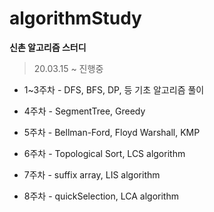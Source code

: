 # algorithmStudy
**신촌 알고리즘 스터디** 

> 20.03.15 ~ 진행중



- 1~3주차 - DFS, BFS, DP, 등 기초 알고리즘 풀이

- 4주차 -  SegmentTree, Greedy
- 5주차 -  Bellman-Ford, Floyd Warshall, KMP
- 6주차 -  Topological Sort, LCS algorithm
- 7주차 -  suffix array, LIS algorithm
- 8주차 -  quickSelection, LCA algorithm

